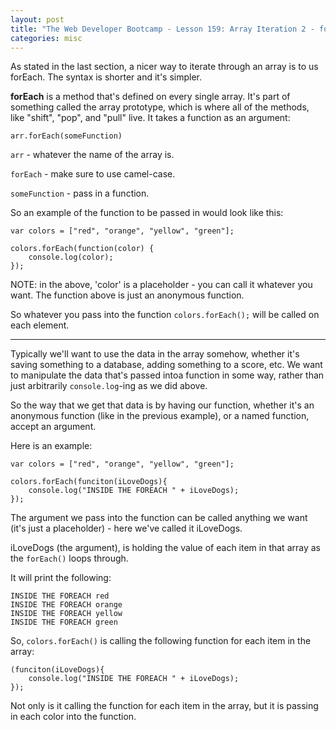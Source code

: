 ```yaml
---
layout: post
title: "The Web Developer Bootcamp - Lesson 159: Array Iteration 2 - forEach"
categories: misc
---
```


As stated in the last section, a nicer way to iterate through an array is to us forEach. The syntax is shorter and it's simpler. 

**forEach** is a method that's defined on every single array. It's part of something called the array prototype, which is where all of the methods, like "shift", "pop", and "pull" live. 
It takes a function as an argument:
```
arr.forEach(someFunction)
```
`arr` - whatever the name of the array is.

`forEach` - make sure to use camel-case.

`someFunction` - pass in a function.
<br>

So an example of the function to be passed in would look like this:
```
var colors = ["red", "orange", "yellow", "green"];

colors.forEach(function(color) {
    console.log(color);
});
```
NOTE: in the above, 'color' is a placeholder - you can call it whatever you want. The function above is just an anonymous function.

So whatever you pass into the function `colors.forEach();` will be called on each element.

---
Typically we'll want to use the data in the array somehow, whether it's saving something to a database, adding something to a score, etc.
We want to manipulate the data that's passed intoa function in some way, rather than just arbitrarily `console.log`-ing as we did above.

So the way that we get that data is by having our function, whether it's an anonymous function (like in the previous example), or a named function, accept an argument.

Here is an example:
```
var colors = ["red", "orange", "yellow", "green"];

colors.forEach(funciton(iLoveDogs){
    console.log("INSIDE THE FOREACH " + iLoveDogs);
});
```
The argument we pass into the function can be called anything we want (it's just a placeholder) - here we've called it iLoveDogs.

iLoveDogs (the argument), is holding the value of each item in that array as the `forEach()` loops through.

It will print the following:
```
INSIDE THE FOREACH red
INSIDE THE FOREACH orange
INSIDE THE FOREACH yellow
INSIDE THE FOREACH green
```
So, `colors.forEach()` is calling the following function for each item in the array:
```
(funciton(iLoveDogs){
    console.log("INSIDE THE FOREACH " + iLoveDogs);
});
```
Not only is it calling the function for each item in the array, but it is passing in each color into the function.
